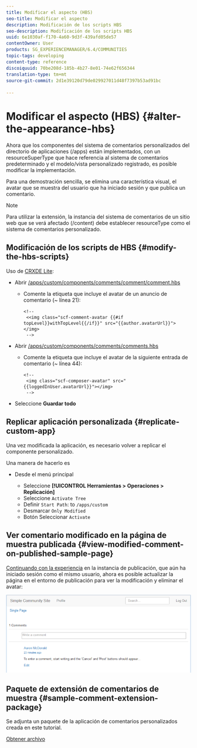 ```yaml
---
title: Modificar el aspecto (HBS)
seo-title: Modificar el aspecto
description: Modificación de los scripts HBS
seo-description: Modificación de los scripts HBS
uuid: 6e1030af-f170-4a60-9d3f-439afd05de57
contentOwner: User
products: SG_EXPERIENCEMANAGER/6.4/COMMUNITIES
topic-tags: developing
content-type: reference
discoiquuid: 70be208d-185b-4b27-8e01-74e62f656344
translation-type: tm+mt
source-git-commit: 2d1e39120d79de029927011d48f7397b53ad91bc

---
```



# Modificar el aspecto (HBS) {#alter-the-appearance-hbs}

Ahora que los componentes del sistema de comentarios personalizados del directorio de aplicaciones (/apps) están implementados, con un resourceSuperType que hace referencia al sistema de comentarios predeterminado y el modelo/vista personalizado registrado, es posible modificar la implementación.

Para una demostración sencilla, se elimina una característica visual, el avatar que se muestra del usuario que ha iniciado sesión y que publica un comentario.

>[!NOTE]
>
>Para utilizar la extensión, la instancia del sistema de comentarios de un sitio web que se verá afectado (/content) debe establecer resourceType como el sistema de comentarios personalizado.

## Modificación de los scripts de HBS {#modify-the-hbs-scripts}

Uso de [CRXDE Lite](../../help/sites-developing/developing-with-crxde-lite.md):

* Abrir [/apps/custom/components/comments/comment/comment.hbs](http://localhost:4502/crx/de/index.jsp#/apps/custom/components/comments/comment/comment.hbs)

   * Comente la etiqueta que incluye el avatar de un anuncio de comentario (~ línea 21):

      ```
      <!--
       <<img class="scf-comment-avatar {{#if topLevel}}withTopLevel{{/if}}" src="{{author.avatarUrl}}"></img>
       -->
      ```

* Abrir [/apps/custom/components/comments/comments.hbs](http://localhost:4502/crx/de/index.jsp#/apps/custom/components/comments/comments.hbs)

   * Comente la etiqueta que incluye el avatar de la siguiente entrada de comentario (~ línea 44):

      ```
      <!--
       <img class="scf-composer-avatar" src="{{loggedInUser.avatarUrl}}"></img>
       -->
      ```

* Seleccione **Guardar todo**

## Replicar aplicación personalizada {#replicate-custom-app}

Una vez modificada la aplicación, es necesario volver a replicar el componente personalizado.

Una manera de hacerlo es

* Desde el menú principal

   * Seleccione **[!UICONTROL Herramientas > Operaciones > Replicación]**
   * Seleccione `Activate Tree`
   * Definir `Start Path`: to `/apps/custom`
   * Desmarcar `Only Modified`
   * Botón Seleccionar `Activate`

## Ver comentario modificado en la página de muestra publicada {#view-modified-comment-on-published-sample-page}

[Continuando con la experiencia](extend-sample-page.md#publish-sample-page) en la instancia de publicación, que aún ha iniciado sesión como el mismo usuario, ahora es posible actualizar la página en el entorno de publicación para ver la modificación y eliminar el avatar:

![chlimage_1-81](assets/chlimage_1-81.png)

## Paquete de extensión de comentarios de muestra {#sample-comment-extension-package}

Se adjunta un paquete de la aplicación de comentarios personalizados creada en este tutorial.

[Obtener archivo](assets/sample-comment-extension-6-1-fp3.zip)